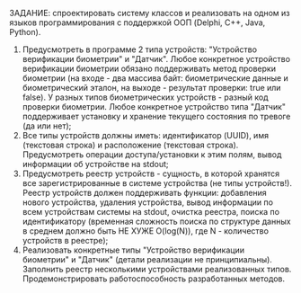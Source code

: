 ЗАДАНИЕ: спроектировать систему классов и реализовать на одном из языков
программирования с поддержкой ООП (Delphi, C++, Java, Python).
1) Предусмотреть в программе 2 типа устройств: "Устройство верификации
биометрии" и "Датчик". Любое конкретное устройство верификации биометрии
обязано поддерживать метод проверки биометрии (на входе - два массива
байт: биометрические данные и биометрический эталон, на выходе -
результат проверки: true или false). У разных типов биометрических
устройств - разный код проверки биометрии. Любое конкретное устройство
типа "Датчик" поддерживает установку и хранение текущего состояния по
тревоге (да или нет);
2) Все типы устройств должны иметь: идентификатор (UUID), имя (текстовая
строка) и расположение (текстовая строка). Предусмотреть операции
доступа/установки к этим полям, вывод информации об устройстве на stdout;
3) Предусмотреть реестр устройств - сущность, в которой хранятся все
зарегистрированные в системе устройства (не типы устройств!). Реестр
устройств должен поддерживать функции: добавления нового устройства,
удаления устройства, вывод информации по всем устройствам системы на
stdout, очистка реестра, поиска по идентификатору (временная сложность
поиска по структуре данных в среднем должно быть НЕ ХУЖЕ O(log(N)), где
N - количество устройств в реестре);
4) Реализовать конкретные типы "Устройство верификации биометрии" и
"Датчик" (детали реализации не принципиальны). Заполнить реестр
несколькими устройствами реализованных типов. Продемонстрировать
работоспособность разработанных методов.